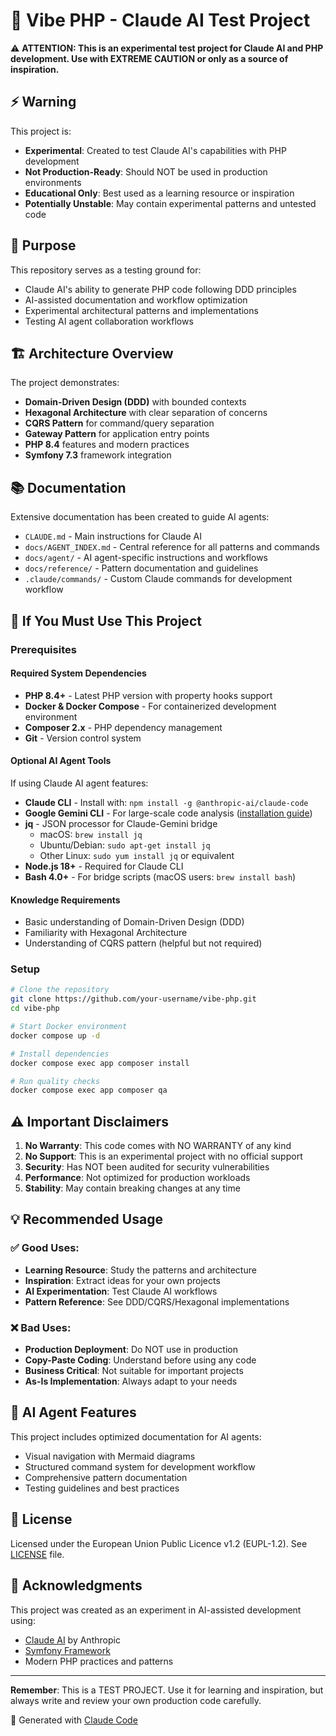 # 🧪 Vibe PHP - Claude AI Test Project

⚠️ **ATTENTION: This is an experimental test project for Claude AI and PHP development. Use with EXTREME CAUTION or only as a source of inspiration.**

## ⚡ Warning

This project is:
- **Experimental**: Created to test Claude AI's capabilities with PHP development
- **Not Production-Ready**: Should NOT be used in production environments
- **Educational Only**: Best used as a learning resource or inspiration
- **Potentially Unstable**: May contain experimental patterns and untested code

## 🎯 Purpose

This repository serves as a testing ground for:
- Claude AI's ability to generate PHP code following DDD principles
- AI-assisted documentation and workflow optimization
- Experimental architectural patterns and implementations
- Testing AI agent collaboration workflows

## 🏗️ Architecture Overview

The project demonstrates:
- **Domain-Driven Design (DDD)** with bounded contexts
- **Hexagonal Architecture** with clear separation of concerns
- **CQRS Pattern** for command/query separation
- **Gateway Pattern** for application entry points
- **PHP 8.4** features and modern practices
- **Symfony 7.3** framework integration

## 📚 Documentation

Extensive documentation has been created to guide AI agents:
- `CLAUDE.md` - Main instructions for Claude AI
- `docs/AGENT_INDEX.md` - Central reference for all patterns and commands
- `docs/agent/` - AI agent-specific instructions and workflows
- `docs/reference/` - Pattern documentation and guidelines
- `.claude/commands/` - Custom Claude commands for development workflow

## 🚀 If You Must Use This Project

### Prerequisites

#### Required System Dependencies
- **PHP 8.4+** - Latest PHP version with property hooks support
- **Docker & Docker Compose** - For containerized development environment
- **Composer 2.x** - PHP dependency management
- **Git** - Version control system

#### Optional AI Agent Tools
If using Claude AI agent features:
- **Claude CLI** - Install with: `npm install -g @anthropic-ai/claude-code`
- **Google Gemini CLI** - For large-scale code analysis ([installation guide](https://github.com/google/generative-ai-cli))
- **jq** - JSON processor for Claude-Gemini bridge
  - macOS: `brew install jq`
  - Ubuntu/Debian: `sudo apt-get install jq`
  - Other Linux: `sudo yum install jq` or equivalent
- **Node.js 18+** - Required for Claude CLI
- **Bash 4.0+** - For bridge scripts (macOS users: `brew install bash`)

#### Knowledge Requirements
- Basic understanding of Domain-Driven Design (DDD)
- Familiarity with Hexagonal Architecture
- Understanding of CQRS pattern (helpful but not required)

### Setup
```bash
# Clone the repository
git clone https://github.com/your-username/vibe-php.git
cd vibe-php

# Start Docker environment
docker compose up -d

# Install dependencies
docker compose exec app composer install

# Run quality checks
docker compose exec app composer qa
```

## ⚠️ Important Disclaimers

1. **No Warranty**: This code comes with NO WARRANTY of any kind
2. **No Support**: This is an experimental project with no official support
3. **Security**: Has NOT been audited for security vulnerabilities
4. **Performance**: Not optimized for production workloads
5. **Stability**: May contain breaking changes at any time

## 💡 Recommended Usage

### ✅ Good Uses:
- **Learning Resource**: Study the patterns and architecture
- **Inspiration**: Extract ideas for your own projects
- **AI Experimentation**: Test Claude AI workflows
- **Pattern Reference**: See DDD/CQRS/Hexagonal implementations

### ❌ Bad Uses:
- **Production Deployment**: Do NOT use in production
- **Copy-Paste Coding**: Understand before using any code
- **Business Critical**: Not suitable for important projects
- **As-Is Implementation**: Always adapt to your needs

## 🤖 AI Agent Features

This project includes optimized documentation for AI agents:
- Visual navigation with Mermaid diagrams
- Structured command system for development workflow
- Comprehensive pattern documentation
- Testing guidelines and best practices

## 📝 License

Licensed under the European Union Public Licence v1.2 (EUPL-1.2). See [LICENSE](LICENSE) file.

## 🙏 Acknowledgments

This project was created as an experiment in AI-assisted development using:
- [Claude AI](https://claude.ai) by Anthropic
- [Symfony Framework](https://symfony.com)
- Modern PHP practices and patterns

---

**Remember**: This is a TEST PROJECT. Use it for learning and inspiration, but always write and review your own production code carefully.

🤖 Generated with [Claude Code](https://claude.ai/code)